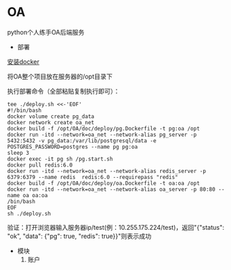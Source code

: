 # OA
python个人练手OA后端服务

+ 部署

[安装docker](https://github.com/shiyangqin/doc/blob/master/Linux/docker.md#centos7%E5%AE%89%E8%A3%85docker)

将OA整个项目放在服务器的/opt目录下

执行部署命令（全部粘贴复制执行即可）：
```
tee ./deploy.sh <<-'EOF'
#!/bin/bash
docker volume create pg_data
docker network create oa_net
docker build -f /opt/OA/doc/deploy/pg.Dockerfile -t pg:oa /opt
docker run -itd --network=oa_net --network-alias pg_server -p 5432:5432 -v pg_data:/var/lib/postgresql/data -e POSTGRES_PASSWORD=postgres --name pg pg:oa
sleep 3
docker exec -it pg sh /pg.start.sh
docker pull redis:6.0
docker run -itd --network=oa_net --network-alias redis_server -p 6379:6379 --name redis  redis:6.0 --requirepass "redis"
docker build -f /opt/OA/doc/deploy/oa.Dockerfile -t oa:oa /opt
docker run -itd --network=oa_net --network-alias oa_server -p 80:80 --name oa oa:oa 
/bin/bash
EOF
sh ./deploy.sh
```

验证：打开浏览器输入服务器ip/test(例：10.255.175.224/test)，返回"{"status": "ok", "data": {"pg": true, "redis": true}}"则表示成功

+ 模块
    1. 账户
